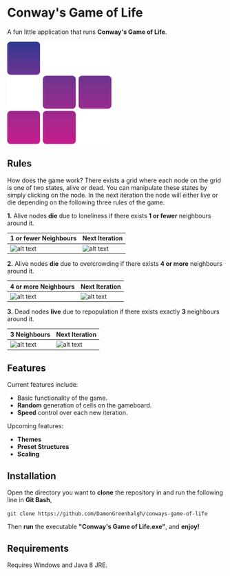 # **Conway's Game of Life** 
A fun little application that runs **Conway's Game of Life**.  

![alt text](https://github.com/DamonGreenhalgh/conways-game-of-life/blob/main/bin/icon.png?raw=true) 

## Rules
How does the game work? There exists a grid where each node on the grid is one of two states, alive or dead. You can manipulate these states
by simply clicking on the node. In the next iteration the node will either live or die depending on the following three rules of the game.  


**1.** Alive nodes **die** due to loneliness if there exists **1 or fewer** neighbours around it.  

| 1 or fewer Neighbours | Next Iteration |
| - | -------------- |
| ![alt text](https://github.com/DamonGreenhalgh/conways-game-of-life-app/blob/main/design/press-2.PNG?raw=true) | ![alt text](https://github.com/DamonGreenhalgh/conways-game-of-life-app/blob/main/design/press-3.PNG?raw=true) |  

**2.** Alive nodes **die** due to overcrowding if there exists **4 or more** neighbours around it.  

| 4 or more Neighbours | Next Iteration |
| -------------------- | -------------- |
| ![alt text](https://github.com/DamonGreenhalgh/conways-game-of-life-app/blob/main/design/press-4.PNG?raw=true) | ![alt text](https://github.com/DamonGreenhalgh/conways-game-of-life-app/blob/main/design/press-5.PNG?raw=true)

**3.** Dead nodes **live** due to repopulation if there exists exactly **3** neighbours around it.  

| 3 Neighbours | Next Iteration |
| ------------ | -------------- |
| ![alt text](https://github.com/DamonGreenhalgh/conways-game-of-life-app/blob/main/design/press-6.PNG?raw=true) | ![alt text](https://github.com/DamonGreenhalgh/conways-game-of-life-app/blob/main/design/press-7.PNG?raw=true) |

## Features
Current features include:

* Basic functionality of the game.
* **Random** generation of cells on the gameboard.
* **Speed** control over each new iteration.

Upcoming features:

* **Themes**
* **Preset Structures**
* **Scaling**

 
## Installation
Open the directory you want to **clone** the repository in and run the following line in **Git Bash**,  

`git clone https://github.com/DamonGreenhalgh/conways-game-of-life`  
 
Then **run** the executable **"Conway's Game of Life.exe"**, and **enjoy!**  

## Requirements
Requires Windows and Java 8 JRE.
